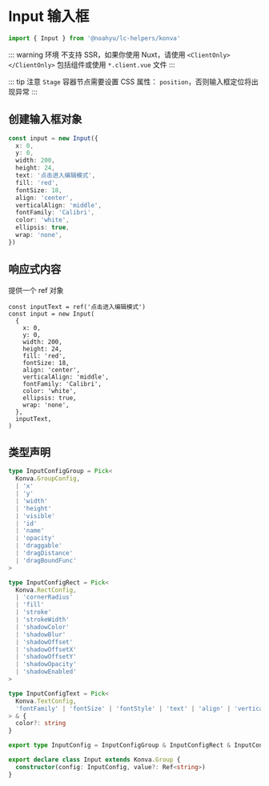 # Input 输入框

```ts
import { Input } from '@noahyu/lc-helpers/konva'
```

::: warning 环境
不支持 SSR，如果你使用 Nuxt，请使用 `<ClientOnly></ClientOnly>` 包括组件或使用 `*.client.vue` 文件
:::

::: tip 注意
`Stage` 容器节点需要设置 CSS 属性： `position`，否则输入框定位将出现异常
:::

## 创建输入框对象

```ts
const input = new Input({
  x: 0,
  y: 0,
  width: 200,
  height: 24,
  text: '点击进入编辑模式',
  fill: 'red',
  fontSize: 18,
  align: 'center',
  verticalAlign: 'middle',
  fontFamily: 'Calibri',
  color: 'white',
  ellipsis: true,
  wrap: 'none',
})
```

## 响应式内容

提供一个 ref 对象

```ts{1,17}
const inputText = ref('点击进入编辑模式')
const input = new Input(
  {
    x: 0,
    y: 0,
    width: 200,
    height: 24,
    fill: 'red',
    fontSize: 18,
    align: 'center',
    verticalAlign: 'middle',
    fontFamily: 'Calibri',
    color: 'white',
    ellipsis: true,
    wrap: 'none',
  },
  inputText,
)
```

## 类型声明

```ts
type InputConfigGroup = Pick<
  Konva.GroupConfig,
  | 'x'
  | 'y'
  | 'width'
  | 'height'
  | 'visible'
  | 'id'
  | 'name'
  | 'opacity'
  | 'draggable'
  | 'dragDistance'
  | 'dragBoundFunc'
>

type InputConfigRect = Pick<
  Konva.RectConfig,
  | 'cornerRadius'
  | 'fill'
  | 'stroke'
  | 'strokeWidth'
  | 'shadowColor'
  | 'shadowBlur'
  | 'shadowOffset'
  | 'shadowOffsetX'
  | 'shadowOffsetY'
  | 'shadowOpacity'
  | 'shadowEnabled'
>

type InputConfigText = Pick<
  Konva.TextConfig,
  'fontFamily' | 'fontSize' | 'fontStyle' | 'text' | 'align' | 'verticalAlign' | 'ellipsis' | 'wrap'
> & {
  color?: string
}

export type InputConfig = InputConfigGroup & InputConfigRect & InputConfigText

export declare class Input extends Konva.Group {
  constructor(config: InputConfig, value?: Ref<string>)
}
```
